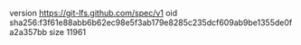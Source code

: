 version https://git-lfs.github.com/spec/v1
oid sha256:f3f61e88abb6b62ec98e5f3ab179e8285c235dcf609ab9be1355de0fa2a357bb
size 11961
